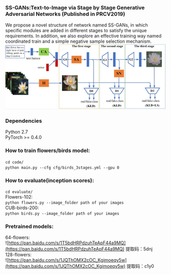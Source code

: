 ### SS-GANs:Text-to-Image via Stage by Stage Generative Adversarial Networks (Published in PRCV2019)
We propose a novel structure of network named SS-GANs, in which specific modules are added in different stages to satisfy the unique requirements. In addition, we also explore an effective training way named coordinated train and a simple negative sample selection mechanism. <br>
![](https://github.com/CrazyMoonXD/SS-GANs/blob/master/overall_structure.jpg)
### Dependencies
Python 2.7<br>
PyTorch >= 0.4.0
### How to train flowers/birds model:
```cd code/```<br>
```python main.py --cfg cfg/birds_3stages.yml --gpu 0```
### How to evaluate(inception scores):
```cd evaluate/```<br>
Flowers-102:<br>
```python flowers.py --image_folder path of your images```<br>
CUB-birds-200:<br>
```python birds.py --image_folder path of your images```
### Pretrained models:
64-flowers:<br>
![https://pan.baidu.com/s/1T5bdHRPdzuhTeApF44a9MQ](https://pan.baidu.com/s/1T5bdHRPdzuhTeApF44a9MQ) 提取码：5dnj<br>
128-flowers:<br>
![https://pan.baidu.com/s/1JQThOMX2cOC_Kgimoeqy5w](https://pan.baidu.com/s/1JQThOMX2cOC_Kgimoeqy5w) 提取码：c1y0<br>






